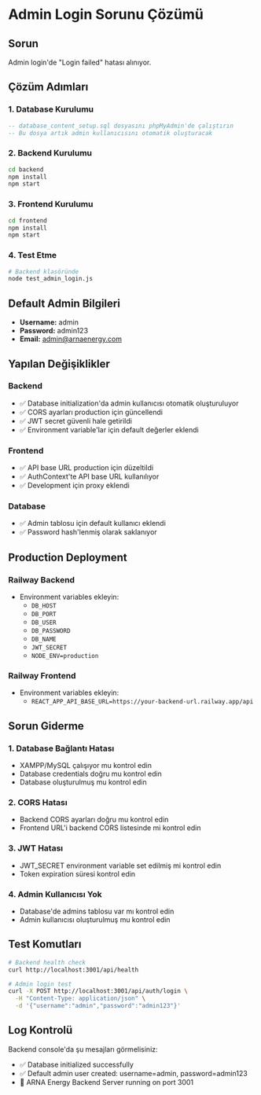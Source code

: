 # Admin Login Sorunu Çözümü

## Sorun
Admin login'de "Login failed" hatası alınıyor.

## Çözüm Adımları

### 1. Database Kurulumu
```sql
-- database_content_setup.sql dosyasını phpMyAdmin'de çalıştırın
-- Bu dosya artık admin kullanıcısını otomatik oluşturacak
```

### 2. Backend Kurulumu
```bash
cd backend
npm install
npm start
```

### 3. Frontend Kurulumu
```bash
cd frontend
npm install
npm start
```

### 4. Test Etme
```bash
# Backend klasöründe
node test_admin_login.js
```

## Default Admin Bilgileri
- **Username:** admin
- **Password:** admin123
- **Email:** admin@arnaenergy.com

## Yapılan Değişiklikler

### Backend
- ✅ Database initialization'da admin kullanıcısı otomatik oluşturuluyor
- ✅ CORS ayarları production için güncellendi
- ✅ JWT secret güvenli hale getirildi
- ✅ Environment variable'lar için default değerler eklendi

### Frontend
- ✅ API base URL production için düzeltildi
- ✅ AuthContext'te API base URL kullanılıyor
- ✅ Development için proxy eklendi

### Database
- ✅ Admin tablosu için default kullanıcı eklendi
- ✅ Password hash'lenmiş olarak saklanıyor

## Production Deployment

### Railway Backend
- Environment variables ekleyin:
  - `DB_HOST`
  - `DB_PORT` 
  - `DB_USER`
  - `DB_PASSWORD`
  - `DB_NAME`
  - `JWT_SECRET`
  - `NODE_ENV=production`

### Railway Frontend
- Environment variables ekleyin:
  - `REACT_APP_API_BASE_URL=https://your-backend-url.railway.app/api`

## Sorun Giderme

### 1. Database Bağlantı Hatası
- XAMPP/MySQL çalışıyor mu kontrol edin
- Database credentials doğru mu kontrol edin
- Database oluşturulmuş mu kontrol edin

### 2. CORS Hatası
- Backend CORS ayarları doğru mu kontrol edin
- Frontend URL'i backend CORS listesinde mi kontrol edin

### 3. JWT Hatası
- JWT_SECRET environment variable set edilmiş mi kontrol edin
- Token expiration süresi kontrol edin

### 4. Admin Kullanıcısı Yok
- Database'de admins tablosu var mı kontrol edin
- Admin kullanıcısı oluşturulmuş mu kontrol edin

## Test Komutları

```bash
# Backend health check
curl http://localhost:3001/api/health

# Admin login test
curl -X POST http://localhost:3001/api/auth/login \
  -H "Content-Type: application/json" \
  -d '{"username":"admin","password":"admin123"}'
```

## Log Kontrolü
Backend console'da şu mesajları görmelisiniz:
- ✅ Database initialized successfully
- ✅ Default admin user created: username=admin, password=admin123
- 🚀 ARNA Energy Backend Server running on port 3001
